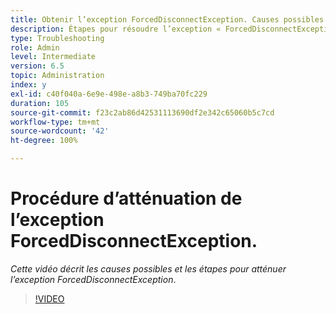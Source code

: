```yaml
---
title: Obtenir l’exception ForcedDisconnectException. Causes possibles et mesures pour atténuer le problème.
description: Étapes pour résoudre l’exception « ForcedDisconnectException - Cette personne a été forcée à quitter le système distribué ».
type: Troubleshooting
role: Admin
level: Intermediate
version: 6.5
topic: Administration
index: y
exl-id: c40f040a-6e9e-498e-a8b3-749ba70fc229
duration: 105
source-git-commit: f23c2ab86d42531113690df2e342c65060b5c7cd
workflow-type: tm+mt
source-wordcount: '42'
ht-degree: 100%

---
```


# Procédure d’atténuation de l’exception ForcedDisconnectException.

*Cette vidéo décrit les causes possibles et les étapes pour atténuer l’exception ForcedDisconnectException*.

>[!VIDEO](https://video.tv.adobe.com/v/335483?quality=12&learn=on)
